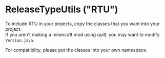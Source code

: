 # ReleaseTypeUtils ("RTU")  
To include RTU in your projects, copy the classes that you want into your project.  
If you aren't making a minecraft mod using quilt, you may want to modify `Version.java`.  

For compatibility, please put the classes into your own namespace.
